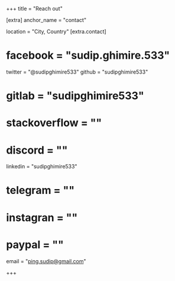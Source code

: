 +++
title = "Reach out"

[extra]
anchor_name = "contact"

location = "City, Country"
[extra.contact]
# facebook = "sudip.ghimire.533"
twitter = "@sudipghimire533"
github = "sudipghimire533"
# gitlab = "sudipghimire533"
# stackoverflow = ""
# discord = ""
linkedin = "sudipghimire533"
# telegram = ""
# instagran = ""
# paypal = ""
email = "ping.sudip@gmail.com"

+++

